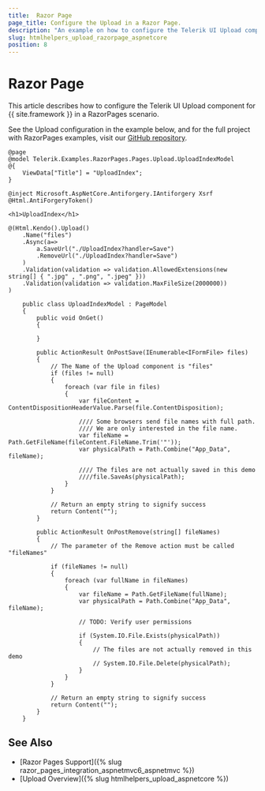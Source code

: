 ```yaml
---
title:  Razor Page
page_title: Configure the Upload in a Razor Page.
description: "An example on how to configure the Telerik UI Upload component for {{ site.framework }} in a Razor Page."
slug: htmlhelpers_upload_razorpage_aspnetcore
position: 8
---
```


# Razor Page

This article describes how to configure the Telerik UI Upload component for {{ site.framework }} in a RazorPages scenario.

See the Upload configuration in the example below, and for the full project with RazorPages examples, visit our [GitHub repository](https://github.com/telerik/ui-for-aspnet-core-examples/tree/master/Telerik.Examples.RazorPages).

```tab-HtmlHelper(csthml)
@page
@model Telerik.Examples.RazorPages.Pages.Upload.UploadIndexModel
@{
	ViewData["Title"] = "UploadIndex";
}

@inject Microsoft.AspNetCore.Antiforgery.IAntiforgery Xsrf
@Html.AntiForgeryToken()

<h1>UploadIndex</h1>

@(Html.Kendo().Upload()
	.Name("files")
	.Async(a=>
		a.SaveUrl("./UploadIndex?handler=Save")
		.RemoveUrl("./UploadIndex?handler=Save")
	)
	.Validation(validation => validation.AllowedExtensions(new string[] { ".jpg" , ".png", ".jpeg" }))
    .Validation(validation => validation.MaxFileSize(2000000))
)
```
```tab-PageModel(cshtml.cs)
    public class UploadIndexModel : PageModel
    {
        public void OnGet()
        {

        }

		public ActionResult OnPostSave(IEnumerable<IFormFile> files)
		{
			// The Name of the Upload component is "files"
			if (files != null)
			{
				foreach (var file in files)
				{
					var fileContent = ContentDispositionHeaderValue.Parse(file.ContentDisposition);

					//// Some browsers send file names with full path.
					//// We are only interested in the file name.
					var fileName = Path.GetFileName(fileContent.FileName.Trim('"'));
					var physicalPath = Path.Combine("App_Data", fileName);

					//// The files are not actually saved in this demo
					////file.SaveAs(physicalPath);
				}
			}

			// Return an empty string to signify success
			return Content("");
		}

		public ActionResult OnPostRemove(string[] fileNames)
		{
			// The parameter of the Remove action must be called "fileNames"

			if (fileNames != null)
			{
				foreach (var fullName in fileNames)
				{
					var fileName = Path.GetFileName(fullName);
					var physicalPath = Path.Combine("App_Data", fileName);

					// TODO: Verify user permissions

					if (System.IO.File.Exists(physicalPath))
					{
						// The files are not actually removed in this demo
						// System.IO.File.Delete(physicalPath);
					}
				}
			}

			// Return an empty string to signify success
			return Content("");
		}
	}
```

## See Also

* [Razor Pages Support]({% slug razor_pages_integration_aspnetmvc6_aspnetmvc %})
* [Upload Overview]({% slug htmlhelpers_upload_aspnetcore %})

